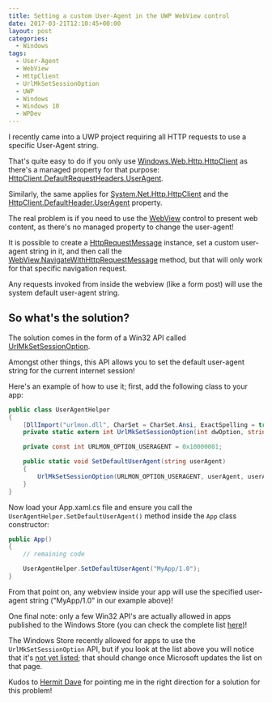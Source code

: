 ```yaml
---
title: Setting a custom User-Agent in the UWP WebView control
date: 2017-03-21T12:10:45+00:00
layout: post
categories:
  - Windows
tags:
  - User-Agent
  - WebView
  - HttpClient
  - UrlMkSetSessionOption
  - UWP
  - Windows
  - Windows 10
  - WPDev
---
```

I recently came into a UWP project requiring all HTTP requests to use a specific User-Agent string.

That's quite easy to do if you only use [Windows.Web.Http.HttpClient](https://docs.microsoft.com/en-us/uwp/api/windows.web.http.httpclient) as there's a managed property for that purpose: [HttpClient.DefaultRequestHeaders.UserAgent](https://docs.microsoft.com/en-us/uwp/api/windows.web.http.headers.httprequestheadercollection#Windows_Web_Http_Headers_HttpRequestHeaderCollection_UserAgent).

Similarly, the same applies for [System.Net.Http.HttpClient](https://docs.microsoft.com/en-us/dotnet/core/api/system.net.http.httpclient) and the [HttpClient.DefaultHeader.UserAgent](https://docs.microsoft.com/en-us/dotnet/core/api/system.net.http.headers.httprequestheaders#System_Net_Http_Headers_HttpRequestHeaders_UserAgent) property.

The real problem is if you need to use the [WebView](https://docs.microsoft.com/en-us/uwp/api/windows.ui.xaml.controls.webview) control to present web content, as there's no managed property to change the user-agent!

It is possible to create a [HttpRequestMessage](https://docs.microsoft.com/en-us/uwp/api/windows.web.http.httprequestmessage) instance, set a custom user-agent string in it, and then call the [WebView.NavigateWithHttpRequestMessage](https://docs.microsoft.com/en-us/uwp/api/windows.ui.xaml.controls.webview#Windows_UI_Xaml_Controls_WebView_NavigateWithHttpRequestMessage_Windows_Web_Http_HttpRequestMessage_) method, but that will only work for that specific navigation request.

Any requests invoked from inside the webview (like a form post) will use the system default user-agent string.

## So what's the solution?

The solution comes in the form of a Win32 API called [UrlMkSetSessionOption](https://msdn.microsoft.com/en-us/library/ms775125(v=vs.85).aspx).

Amongst other things, this API allows you to set the default user-agent string for the current internet session!

Here's an example of how to use it; first, add the following class to your app:

```csharp
public class UserAgentHelper
{
    [DllImport("urlmon.dll", CharSet = CharSet.Ansi, ExactSpelling = true)]
    private static extern int UrlMkSetSessionOption(int dwOption, string pBuffer, int dwBufferLength, int dwReserved);

    private const int URLMON_OPTION_USERAGENT = 0x10000001;

    public static void SetDefaultUserAgent(string userAgent)
    {
        UrlMkSetSessionOption(URLMON_OPTION_USERAGENT, userAgent, userAgent.Length, 0);
    }
}
```

Now load your App.xaml.cs file and ensure you call the `UserAgentHelper.SetDefaultUserAgent()` method inside the `App` class constructor:

```csharp
public App()
{
    // remaining code

    UserAgentHelper.SetDefaultUserAgent("MyApp/1.0");
}
```

From that point on, any webview inside your app will use the specified user-agent string ("MyApp/1.0" in our example above)!

One final note: only a few Win32 API's are actually allowed in apps published to the Windows Store (you can check the complete list [here](https://msdn.microsoft.com/en-us/library/windows/apps/mt644399.aspx))!

The Windows Store recently allowed for apps to use the `UrlMkSetSessionOption` API, but if you look at the list above you will notice that it's [not yet listed](https://msdn.microsoft.com/en-us/library/windows/apps/mt644399.aspx#_urlmon.dll); that should change once Microsoft updates the list on that page.

Kudos to [Hermit Dave](https://twitter.com/hermitdave) for pointing me in the right direction for a solution for this problem!